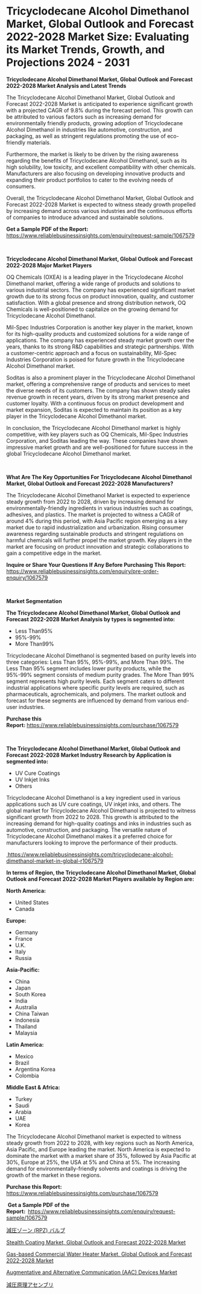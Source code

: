 <p><h1>Tricyclodecane Alcohol Dimethanol Market, Global Outlook and Forecast 2022-2028 Market Size: Evaluating its Market Trends, Growth, and Projections 2024 - 2031</h1></p><p><strong>Tricyclodecane Alcohol Dimethanol Market, Global Outlook and Forecast 2022-2028 Market Analysis and Latest Trends</strong></p>
<p><p>The Tricyclodecane Alcohol Dimethanol Market, Global Outlook and Forecast 2022-2028 Market is anticipated to experience significant growth with a projected CAGR of 9.8% during the forecast period. This growth can be attributed to various factors such as increasing demand for environmentally friendly products, growing adoption of Tricyclodecane Alcohol Dimethanol in industries like automotive, construction, and packaging, as well as stringent regulations promoting the use of eco-friendly materials.</p><p>Furthermore, the market is likely to be driven by the rising awareness regarding the benefits of Tricyclodecane Alcohol Dimethanol, such as its high solubility, low toxicity, and excellent compatibility with other chemicals. Manufacturers are also focusing on developing innovative products and expanding their product portfolios to cater to the evolving needs of consumers.</p><p>Overall, the Tricyclodecane Alcohol Dimethanol Market, Global Outlook and Forecast 2022-2028 Market is expected to witness steady growth propelled by increasing demand across various industries and the continuous efforts of companies to introduce advanced and sustainable solutions.</p></p>
<p><strong>Get a Sample PDF of the Report:&nbsp;</strong> <a href="https://www.reliablebusinessinsights.com/enquiry/request-sample/1067579">https://www.reliablebusinessinsights.com/enquiry/request-sample/1067579</a></p>
<p>&nbsp;</p>
<p><strong>Tricyclodecane Alcohol Dimethanol Market, Global Outlook and Forecast 2022-2028 Major Market Players</strong></p>
<p><p>OQ Chemicals (OXEA) is a leading player in the Tricyclodecane Alcohol Dimethanol market, offering a wide range of products and solutions to various industrial sectors. The company has experienced significant market growth due to its strong focus on product innovation, quality, and customer satisfaction. With a global presence and strong distribution network, OQ Chemicals is well-positioned to capitalize on the growing demand for Tricyclodecane Alcohol Dimethanol.</p><p>Mil-Spec Industries Corporation is another key player in the market, known for its high-quality products and customized solutions for a wide range of applications. The company has experienced steady market growth over the years, thanks to its strong R&D capabilities and strategic partnerships. With a customer-centric approach and a focus on sustainability, Mil-Spec Industries Corporation is poised for future growth in the Tricyclodecane Alcohol Dimethanol market.</p><p>Soditas is also a prominent player in the Tricyclodecane Alcohol Dimethanol market, offering a comprehensive range of products and services to meet the diverse needs of its customers. The company has shown steady sales revenue growth in recent years, driven by its strong market presence and customer loyalty. With a continuous focus on product development and market expansion, Soditas is expected to maintain its position as a key player in the Tricyclodecane Alcohol Dimethanol market.</p><p>In conclusion, the Tricyclodecane Alcohol Dimethanol market is highly competitive, with key players such as OQ Chemicals, Mil-Spec Industries Corporation, and Soditas leading the way. These companies have shown impressive market growth and are well-positioned for future success in the global Tricyclodecane Alcohol Dimethanol market.</p></p>
<p>&nbsp;</p>
<p><strong>What Are The Key Opportunities For Tricyclodecane Alcohol Dimethanol Market, Global Outlook and Forecast 2022-2028 Manufacturers?</strong></p>
<p><p>The Tricyclodecane Alcohol Dimethanol Market is expected to experience steady growth from 2022 to 2028, driven by increasing demand for environmentally-friendly ingredients in various industries such as coatings, adhesives, and plastics. The market is projected to witness a CAGR of around 4% during this period, with Asia Pacific region emerging as a key market due to rapid industrialization and urbanization. Rising consumer awareness regarding sustainable products and stringent regulations on harmful chemicals will further propel the market growth. Key players in the market are focusing on product innovation and strategic collaborations to gain a competitive edge in the market.</p></p>
<p><strong>Inquire or Share Your Questions If Any Before Purchasing This Report:</strong> <a href="https://www.reliablebusinessinsights.com/enquiry/pre-order-enquiry/1067579">https://www.reliablebusinessinsights.com/enquiry/pre-order-enquiry/1067579</a></p>
<p>&nbsp;</p>
<p><strong>Market Segmentation</strong></p>
<p><strong>The Tricyclodecane Alcohol Dimethanol Market, Global Outlook and Forecast 2022-2028 Market Analysis by types is segmented into:</strong></p>
<p><ul><li>Less Than95%</li><li>95%-99%</li><li>More Than99%</li></ul></p>
<p><p>Tricyclodecane Alcohol Dimethanol is segmented based on purity levels into three categories: Less Than 95%, 95%-99%, and More Than 99%. The Less Than 95% segment includes lower purity products, while the 95%-99% segment consists of medium purity grades. The More Than 99% segment represents high purity levels. Each segment caters to different industrial applications where specific purity levels are required, such as pharmaceuticals, agrochemicals, and polymers. The market outlook and forecast for these segments are influenced by demand from various end-user industries.</p></p>
<p><strong>Purchase this Report:&nbsp;</strong><a href="https://www.reliablebusinessinsights.com/purchase/1067579">https://www.reliablebusinessinsights.com/purchase/1067579</a></p>
<p>&nbsp;</p>
<p><strong>The Tricyclodecane Alcohol Dimethanol Market, Global Outlook and Forecast 2022-2028 Market Industry Research by Application is segmented into:</strong></p>
<p><ul><li>UV Cure Coatings</li><li>UV Inkjet Inks</li><li>Others</li></ul></p>
<p><p>Tricyclodecane Alcohol Dimethanol is a key ingredient used in various applications such as UV cure coatings, UV inkjet inks, and others. The global market for Tricyclodecane Alcohol Dimethanol is projected to witness significant growth from 2022 to 2028. This growth is attributed to the increasing demand for high-quality coatings and inks in industries such as automotive, construction, and packaging. The versatile nature of Tricyclodecane Alcohol Dimethanol makes it a preferred choice for manufacturers looking to improve the performance of their products.</p></p>
<p><a href="https://www.reliablebusinessinsights.com/tricyclodecane-alcohol-dimethanol-market-in-global-r1067579">&nbsp;https://www.reliablebusinessinsights.com/tricyclodecane-alcohol-dimethanol-market-in-global-r1067579</a></p>
<p><strong>In terms of Region, the Tricyclodecane Alcohol Dimethanol Market, Global Outlook and Forecast 2022-2028 Market Players available by Region are:</strong></p>
<p>
    <p> <strong> North America: </strong>
        <ul>
            <li>United States</li>
            <li>Canada</li>
        </ul>
        </p> 
    <p> <strong> Europe: </strong>
        <ul>
            <li>Germany</li>
            <li>France</li>
            <li>U.K.</li>
            <li>Italy</li>
            <li>Russia</li>
        </ul>
        </p> 
    <p> <strong> Asia-Pacific: </strong>
        <ul>
            <li>China</li>
            <li>Japan</li>
            <li>South Korea</li>
            <li>India</li>
            <li>Australia</li>
            <li>China Taiwan</li>
            <li>Indonesia</li>
            <li>Thailand</li>
            <li>Malaysia</li>
        </ul>
        </p> 
    <p> <strong> Latin America: </strong>
        <ul>
            <li>Mexico</li>
            <li>Brazil</li>
            <li>Argentina Korea</li>
            <li>Colombia</li>
        </ul>
        </p> 
    <p> <strong> Middle East & Africa: </strong>
        <ul>
            <li>Turkey</li>
            <li>Saudi</li>
            <li>Arabia</li>
            <li>UAE</li>
            <li>Korea</li>
        </ul>
    </p>
    </p>
<p><p>The Tricyclodecane Alcohol Dimethanol market is expected to witness steady growth from 2022 to 2028, with key regions such as North America, Asia Pacific, and Europe leading the market. North America is expected to dominate the market with a market share of 35%, followed by Asia Pacific at 30%, Europe at 25%, the USA at 5% and China at 5%. The increasing demand for environmentally-friendly solvents and coatings is driving the growth of the market in these regions.</p></p>
<p><strong>Purchase this Report: </strong><a href="https://www.reliablebusinessinsights.com/purchase/1067579">https://www.reliablebusinessinsights.com/purchase/1067579</a></p>
<p>&nbsp;<strong>Get a Sample PDF of the Report:&nbsp;&nbsp;</strong><a href="https://www.reliablebusinessinsights.com/enquiry/request-sample/1067579">https://www.reliablebusinessinsights.com/enquiry/request-sample/1067579</a></p>
<p><strong></strong></p>
<p><p><a href="https://github.com/tubbs463/Market-Research-Report-List-1/blob/main/380420386909.md">減圧ゾーン (RPZ) バルブ</a></p><p><a href="https://github.com/MaraKoelpin2023/Market-Research-Report-List-1/blob/main/stealth-coating-market-global-outlook-and-forecast-2022-2028-market.md">Stealth Coating Market, Global Outlook and Forecast 2022-2028 Market</a></p><p><a href="https://github.com/maudAbbott7/Market-Research-Report-List-1/blob/main/gas-based-commercial-water-heater-market-global-outlook-and-forecast-2022-2028-market.md">Gas-based Commercial Water Heater Market, Global Outlook and Forecast 2022-2028 Market</a></p><p><a href="https://issuu.com/reportprime-2/docs/augmentative-and-alternative-communication-aac-dev">Augmentative and Alternative Communication (AAC) Devices Market</a></p><p><a href="https://github.com/decker5351/Market-Research-Report-List-1/blob/main/769088286908.md">減圧原理アセンブリ</a></p></p>